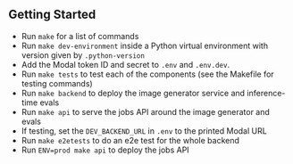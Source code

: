 ## Getting Started

- Run `make` for a list of commands
- Run `make dev-environment` inside a Python virtual environment with version given by `.python-version`
- Add the Modal token ID and secret to `.env` and `.env.dev`.
- Run `make tests` to test each of the components (see the Makefile for testing commands)
- Run `make backend` to deploy the image generator service and inference-time evals
- Run `make api` to serve the jobs API around the image generator and evals
- If testing, set the `DEV_BACKEND_URL` in `.env` to the printed Modal URL
- Run `make e2etests` to do an e2e test for the whole backend
- Run `ENV=prod make api` to deploy the jobs API
